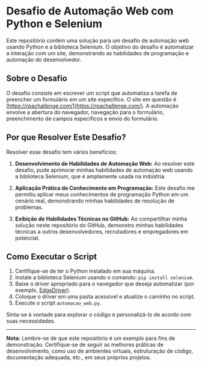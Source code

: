 # Desafio de Automação Web com Python e Selenium

Este repositório contém uma solução para um desafio de automação web usando Python e a biblioteca Selenium. O objetivo do desafio é automatizar a interação com um site, demonstrando as habilidades de programação e automação do desenvolvedor.

## Sobre o Desafio

O desafio consiste em escrever um script que automatiza a tarefa de preencher um formulário em um site específico. O site em questão é [https://rpachallenge.com/](https://rpachallenge.com/). A automação envolve a abertura do navegador, navegação para o formulário, preenchimento de campos específicos e envio do formulário.

## Por que Resolver Este Desafio?

Resolver esse desafio tem vários benefícios:

1. **Desenvolvimento de Habilidades de Automação Web:** Ao resolver este desafio, pude aprimorar minhas habilidades de automação web usando a biblioteca Selenium, que é amplamente usada na indústria.

2. **Aplicação Prática do Conhecimento em Programação:** Este desafio me permitiu aplicar meus conhecimentos de programação Python em um cenário real, demonstrando minhas habilidades de resolução de problemas.

3. **Exibição de Habilidades Técnicas no GitHub:** Ao compartilhar minha solução neste repositório do GitHub, demonstro minhas habilidades técnicas a outros desenvolvedores, recrutadores e empregadores em potencial.

## Como Executar o Script

1. Certifique-se de ter o Python instalado em sua máquina.
2. Instale a biblioteca Selenium usando o comando: `pip install selenium`.
3. Baixe o driver apropriado para o navegador que deseja automatizar (por exemplo, [EdgeDriver](https://developer.microsoft.com/en-us/microsoft-edge/tools/webdriver/)).
4. Coloque o driver em uma pasta acessível e atualize o caminho no script.
5. Execute o script `automacao_web.py`.

Sinta-se à vontade para explorar o código e personalizá-lo de acordo com suas necessidades.

---

**Nota:** Lembre-se de que este repositório é um exemplo para fins de demonstração. Certifique-se de seguir as melhores práticas de desenvolvimento, como uso de ambientes virtuais, estruturação de código, documentação adequada, etc., em seus próprios projetos.

